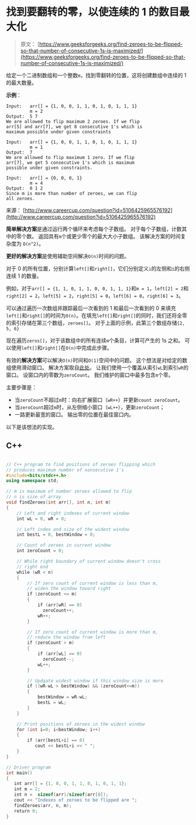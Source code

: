 # 找到要翻转的零，以使连续的 1 的数目最大化

> 原文： [https://www.geeksforgeeks.org/find-zeroes-to-be-flipped-so-that-number-of-consecutive-1s-is-maximized/](https://www.geeksforgeeks.org/find-zeroes-to-be-flipped-so-that-number-of-consecutive-1s-is-maximized/)

给定一个二进制数组和一个整数`m`，找到零翻转的位置，这将创建数组中连续的 1 的最大数量。

**示例**：

```
Input:   arr[] = {1, 0, 0, 1, 1, 0, 1, 0, 1, 1, 1}
         m = 2
Output:  5 7
We are allowed to flip maximum 2 zeroes. If we flip
arr[5] and arr[7], we get 8 consecutive 1's which is
maximum possible under given constraints 

Input:   arr[] = {1, 0, 0, 1, 1, 0, 1, 0, 1, 1, 1}
         m = 1
Output:  7
We are allowed to flip maximum 1 zero. If we flip 
arr[7], we get 5 consecutive 1's which is maximum 
possible under given constraints.

Input:   arr[] = {0, 0, 0, 1}
         m = 4
Output:  0 1 2
Since m is more than number of zeroes, we can flip
all zeroes.

```

来源： [http://www.careercup.com/question?id=5106425965576192](http://www.careercup.com/question?id=5106425965576192)



**简单解决方案**是通过运行两个循环来考虑每个子数组。 对于每个子数组，计数其中的零个数。 返回具有`m`个或更少零个的最大大小子数组。 该解决方案的时间复杂度为 `O(n^2)`。

**更好的解决方案**是使用辅助空间解决`O(n)`时间的问题。

对于 0 的所有位置，分别计算`left[]`和`right[]`，它们分别定义`i`的左侧和`i`的右侧连续 1 的数量。

例如，对于`arr[] = {1, 1, 0, 1, 1, 0, 0, 1, 1, 1}`和`m = 1`，`left[2] = 2`和`right[2] = 2`，`left[5] = 2`，`right[5] = 0`，`left[6] = 0`，`right[6] = 3`。

可以通过遍历一次数组并跟踪最后一次看到的 1 和最后一次看到的 0 来填充`left[]`和`right[]`的时间为`O(n)`。在填充`left[]`和`right[]`的同时，我们还将全零的索引存储在第三个数组，`zeroes[]`。 对于上面的示例，此第三个数组存储`{2, 5, 6}`

现在遍历`zeros[]`，对于该数组中的所有连续`m`个条目，计算可产生的 1s 之和。 可以使用`left[]`和`right[]`在`O(n)`中完成此步骤。

有效的**解决方案**可以解决`O(n)`时间和`O(1)`空间中的问题。 这个想法是对给定的数组使用滑动窗口。 解决方案取自[此处](http://www.careercup.com/question?id=5106425965576192)。
让我们使用一个覆盖从索引`wL`到索引`wR`的窗口。 设窗口内的零数为`zeroCount`。 我们维护的窗口中最多包含`m`个零。

主要步骤是：

+   当`zeroCount`不超过`m`时：向右扩展窗口（`wR++`）并更新`count zeroCount`。
+   当`zeroCount`超过` m `时，从左侧缩小窗口（`wL++`），更新`zeroCount`；
+   一路更新最宽的窗口。 输出零的位置在最佳窗口内。

以下是该想法的实现。

## C++ 

```cpp

// C++ program to find positions of zeroes flipping which 
// produces maximum number of xonsecutive 1's 
#include<bits/stdc++.h> 
using namespace std; 

// m is maximum of number zeroes allowed to flip 
// n is size of array 
void findZeroes(int arr[], int n, int m) 
{ 
    // Left and right indexes of current window 
    int wL = 0, wR = 0;  

    // Left index and size of the widest window  
    int bestL = 0, bestWindow = 0;  

    // Count of zeroes in current window 
    int zeroCount = 0;  

    // While right boundary of current window doesn't cross  
    // right end 
    while (wR < n) 
    { 
        // If zero count of current window is less than m, 
        // widen the window toward right 
        if (zeroCount <= m) 
        { 
            if (arr[wR] == 0) 
              zeroCount++; 
            wR++; 
        } 

        // If zero count of current window is more than m, 
        // reduce the window from left 
        if (zeroCount > m) 
        { 
            if (arr[wL] == 0) 
              zeroCount--; 
            wL++; 
        } 

        // Updqate widest window if this window size is more 
        if ((wR-wL > bestWindow) && (zeroCount<=m)) 
        { 
            bestWindow = wR-wL; 
            bestL = wL; 
        } 
    } 

    // Print positions of zeroes in the widest window 
    for (int i=0; i<bestWindow; i++) 
    { 
        if (arr[bestL+i] == 0) 
           cout << bestL+i << " "; 
    } 
} 

// Driver program 
int main() 
{ 
   int arr[] = {1, 0, 0, 1, 1, 0, 1, 0, 1, 1}; 
   int m = 2; 
   int n =  sizeof(arr)/sizeof(arr[0]); 
   cout << "Indexes of zeroes to be flipped are "; 
   findZeroes(arr, n, m); 
   return 0; 
} 

```
